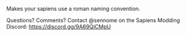 Makes your sapiens use a roman naming convention.

Questions? Comments? Contact @sennome on the Sapiens Modding Discord: https://discord.gg/9A69QjCMpU